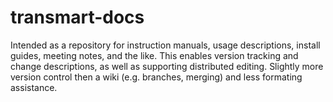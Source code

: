transmart-docs
==============
Intended as a repository for instruction manuals, usage descriptions, install guides, meeting notes, and the like.
This enables version tracking and change descriptions, as well as supporting distributed editing.
Slightly more version control then a wiki (e.g. branches, merging) and less formating assistance.
